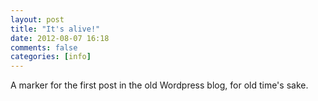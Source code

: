 ```yaml
---
layout: post
title: "It's alive!"
date: 2012-08-07 16:18
comments: false
categories: [info]
---
```


A marker for the first post in the old Wordpress blog, for old time's sake.
